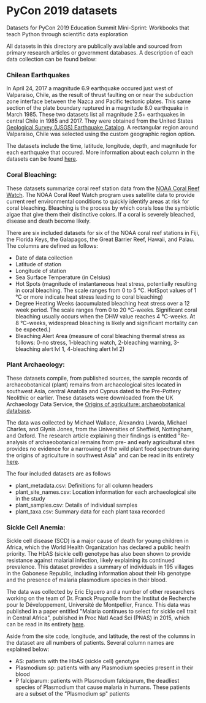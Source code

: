 # PyCon 2019 datasets
Datasets for PyCon 2019 Education Summit Mini-Sprint: Workbooks that teach Python through scientific data exploration

All datasets in this directory are publically available and sourced from primary research articles or government databases. A description of each data collection can be found below:

### Chilean Earthquakes
In April 24, 2017 a magnitude 6.9 earthquake occured just west of Valparaiso, Chile, as the result of thrust faulting on or near the subduction zone interface between the Nazca and Pacific tectonic plates. This same section of the plate boundary ruptured in a magnitude 8.0 earthquake in March 1985. These two datasets list all magnitude 2.5+ earthquakes in central Chile in 1985 and 2017. They were obtained from the United States [Geological Survey (USGS) Earthquake Catalog](https://earthquake.usgs.gov/earthquakes/search/). A rectangular region around Valparaiso, Chile was selected using the custom geographic region option. 

The datasets include the time, latitude, longitude, depth, and magnitude for each earthquake that occured. More information about each column in the datasets can be found [here](https://earthquake.usgs.gov/data/comcat/data-eventterms.php).

### Coral Bleaching:
These datasets summarize coral reef station data from the [NOAA Coral Reef Watch](https://coralreefwatch.noaa.gov/vs/). The NOAA Coral Reef Watch program uses satellite data to provide current reef environmental conditions to quickly identify areas at risk for coral bleaching. Bleaching is the process by which corals lose the symbiotic algae that give them their distinctive colors. If a coral is severely bleached, disease and death become likely.

There are six included datasets for six of the NOAA coral reef stations in Fiji, the Florida Keys, the Galapagos, the Great Barrier Reef, Hawaii, and Palau. The columns are defined as follows:
* Date of data collection
* Latitude of station
* Longitude of station
* Sea Surface Temperature (in Celsius)
* Hot Spots (magnitude of instantaneous heat stress, potentially resulting in coral bleaching. The scale ranges from 0 to 5 °C. HotSpot values of 1 °C or more indicate heat stress leading to coral bleaching)
* Degree Heating Weeks (accumulated bleaching heat stress over a 12 week period. The scale ranges from 0 to 20 °C-weeks. Significant coral bleaching usually occurs when the DHW value reaches 4 °C-weeks. At 8 °C-weeks, widespread bleaching is likely and significant mortality can be expected.)
* Bleaching Alert Area (measure of coral bleaching thermal stress as follows: 0-no stress, 1-bleaching watch, 2-bleaching warning, 3-bleaching alert lvl 1, 4-bleaching alert lvl 2)

### Plant Archaeology:
These datasets compile, from published sources, the sample records of archaeobotanical (plant) remains from archaeological sites located in southwest Asia, central Anatolia and Cyprus dated to the Pre-Pottery Neolithic or earlier. These datasets were downloaded from the UK Archaeology Data Service, the [Origins of agriculture: archaeobotanical database](https://archaeologydataservice.ac.uk/archives/view/origins_nerc_2018/index.cfm).

The data was collected by Michael Wallace, Alexandra Livarda, Michael Charles, and Glynis Jones, from the Universities of Sheffield, Nottingham, and Oxford. The research article explaining their findings is entitled "Re-analysis of archaeobotanical remains from pre- and early agricultural sites provides no evidence for a narrowing of the wild plant food spectrum during the origins of agriculture in southwest Asia" and can be read in its entirety [here](https://link.springer.com/article/10.1007%2Fs00334-018-0702-y).

The four included datasets are as follows
* plant_metadata.csv: Definitions for all column headers
* plant_site_names.csv: Location information for each archaeological site in the study
* plant_samples.csv: Details of individual samples
* plant_taxa.csv: Summary data for each plant taxa recorded

### Sickle Cell Anemia:
Sickle cell disease (SCD) is a major cause of death for young children in Africa, which the World Health Organization has declared a public health priority. The HbAS (sickle cell) genotype has also been shown to provide resistance against malarial infection, likely explaining its continued prevalence. This dataset provides a summary of individuals in 195 villages in the Gabonese Republic, including information about their Hb genotype and the presence of malaria plasmodium species in their blood.

The data was collected by Eric Elguero and a number of other researchers working on the team of Dr. Franck Prugnolle from the Institut de Recherche pour le Développement, Université de Montpellier, France. This data was published in a paper entitled "Malaria continues to select for sickle cell trait in Central Africa", published in Proc Natl Acad Sci (PNAS) in 2015, which can be read in its entirety [here](https://www.ncbi.nlm.nih.gov/pmc/articles/PMC4460506/).

Aside from the site code, longitude, and latitude, the rest of the columns in the dataset are all numbers of patients. Several column names are explained below:
* AS: patients with the HbAS (sickle cell) genotype
* Plasmodium sp: patients with any Plasmodium species present in their blood
* P falciparum: patients with Plasmodium falciparum, the deadliest species of Plasmodium that cause malaria in humans. These patients are a subset of the "Plasmodium sp" patients
